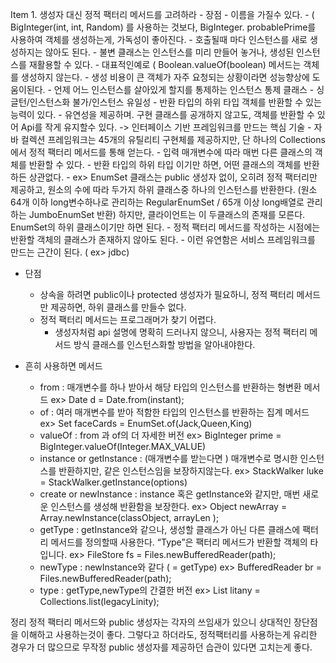 Item 1. 생성자 대신 정적 팩터리 메서드를 고려하라
	- 장점
		- 이름을 가질수 있다. 
			- ( BigInteger(int, int, Random) 를 사용하는 것보다, BigInteger. probablePrime를 사용하여 객체를 생성하는게, 가독성이 좋아진다.
		- 호출될때 마다 인스턴스를 새로 생성하지는 않아도 된다.
			- 불변 클래스는 인스턴스를 미리 만들어 놓거나, 생성된 인스턴스를 재활용할 수 있다.
			- 대표적인예로 ( Boolean.valueOf(boolean) 메서드는 객체를 생성하지 않는다. 
			- 생성 비용이 큰 객체가 자주 요청되는 상황이라면 성능향상에 도움이된다.
			- 언제 어느 인스턴스를 살아있게 할지를 통제하는 인스턴스 통제 클래스 - 싱글턴/인스턴스화 불가/인스턴스 유일성 
		- 반환 타입의 하위 타입 객체를 반환할 수 있는 능력이 있다.
			- 유연성을 제공하며. 구현 클래스를 공개하지 않고도, 객체를 반환할 수 있어 Api를 작게 유지할수 있다.   -> 인터페이스 기반 프레임워크를 만드는 핵심 기술 
			- 자바 컬렉션 프레임워크는 45개의 유틸리티 구현체를 제공하지만, 단 하나의 Collections에서 정적 팩터리 메서드를 통해 얻는다.
		- 입력 매개변수에 따라 매번 다른 클래스의 객체를 반환할 수 있다.
			- 반환 타입의 하위 타입 이기만 하면, 어떤 클래스의 객체를 반환하든 상관없다.
			- ex> EnumSet 클래스는 public 생성자 없이, 오히려 정적 팩터리만 제공하고, 원소의 수에 따라 두가지 하위 클래스중 하나의 인스턴스를 반환한다. (원소 64개 이하  long변수하나로 관리하는 RegularEnumSet / 65개 이상 long배열로 관리하는 JumboEnumSet 반환) 
하지만, 클라이언트는 이 두클래스의 존재를 모른다. EnumSet의 하위 클래스이기만 하면 된다.
		- 정적 팩터리 메서드를 작성하는 시점에는 반환할 객체의 클래스가 존재하지 않아도 된다.
			- 이런 유연함은 서비스 프레임워크를 만드는 근간이 된다. ( ex> jdbc)


- 단점
	- 상속을 하려면 public이나 protected 생성자가 필요하니, 정적 팩터리 메서드만 제공하면, 하위 클래스를 만들수 없다.
	- 정적 팩터리 메서드는 프로그래머가 찾기 어렵다.
		- 생성자처럼 api 설명에 명확히 드러나지 않으니, 사용자는 정적 팩터리 메서드 방식 클래스를 인스턴스화할 방법을 알아내야한다. 


- 흔히 사용하면 메서드
	- from : 매개변수를 하나 받아서 해당 타입의 인스턴스를 반환하는 형변환 메서드 
ex> Date d = Date.from(instant);
	- of : 여러 매개변수를 받아 적함한 타입의 인스턴스를 반환하는 집계 메서드
ex> Set<Rank> faceCards = EnumSet.of(Jack,Queen,King)
	- valueOf : from 과 of의 더 자세한 버전
ex> BigInteger prime = BigInteger.valueOf(Integer.MAX_VALUE)
	- instance or getInstance : (매개변수를 받는다면 ) 매개변수로 명시한 인스턴스를 반환하지만, 같은 인스턴스임을 보장하지않는다.
ex> StackWalker luke = StackWalker.getInstance(options)
	- create or newInstance : instance 혹은 getInstance와 같지만, 매번 새로운 인스턴스를 생성해 반환함을 보장한다.
ex> Object newArray = Array.newInstance(classObject, arrayLen );
	- getType : getInstance와 같으나, 생성할 클래스가 아닌 다른 클래스에 팩터리 메서드를 정의할때 사용한다.  “Type”은 팩터리 메서드가 반환할 객체의 타입니다.
ex> FileStore fs = Files.newBufferedReader(path);
	- newType : newInstance와 같다 ( = getType)
ex> BufferedReader br = Files.newBufferedReader(path);
	- type : getType,newType의 간결한 버전
ex> List<Complaint> litany = Collections.list(legacyLinity);


정리 
정적 팩터리 메서드와 public 생성자는 각자의 쓰임새가 있으니 상대적인 장단점을 이해하고 사용하는것이 좋다. 그렇다고 하더라도, 정적팩터리를 사용하는게 유리한 경우가 더 많으므로 무작정 public 생성자를 제공하던 습관이 있다면 고치는게 좋다.